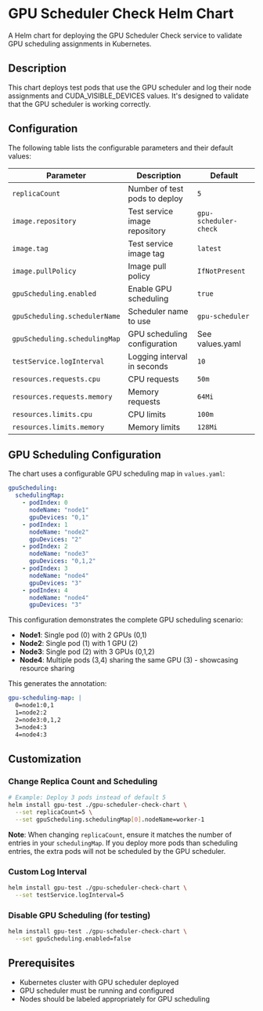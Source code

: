 # GPU Scheduler Check Helm Chart

A Helm chart for deploying the GPU Scheduler Check service to validate GPU scheduling assignments in Kubernetes.

## Description

This chart deploys test pods that use the GPU scheduler and log their node assignments and CUDA_VISIBLE_DEVICES values. It's designed to validate that the GPU scheduler is working correctly.


## Configuration

The following table lists the configurable parameters and their default values:

| Parameter | Description | Default |
|-----------|-------------|---------|
| `replicaCount` | Number of test pods to deploy | `5` |
| `image.repository` | Test service image repository | `gpu-scheduler-check` |
| `image.tag` | Test service image tag | `latest` |
| `image.pullPolicy` | Image pull policy | `IfNotPresent` |
| `gpuScheduling.enabled` | Enable GPU scheduling | `true` |
| `gpuScheduling.schedulerName` | Scheduler name to use | `gpu-scheduler` |
| `gpuScheduling.schedulingMap` | GPU scheduling configuration | See values.yaml |
| `testService.logInterval` | Logging interval in seconds | `10` |
| `resources.requests.cpu` | CPU requests | `50m` |
| `resources.requests.memory` | Memory requests | `64Mi` |
| `resources.limits.cpu` | CPU limits | `100m` |
| `resources.limits.memory` | Memory limits | `128Mi` |

## GPU Scheduling Configuration

The chart uses a configurable GPU scheduling map in `values.yaml`:

```yaml
gpuScheduling:
  schedulingMap:
    - podIndex: 0
      nodeName: "node1"
      gpuDevices: "0,1"
    - podIndex: 1
      nodeName: "node2"
      gpuDevices: "2"
    - podIndex: 2
      nodeName: "node3"
      gpuDevices: "0,1,2"
    - podIndex: 3
      nodeName: "node4"
      gpuDevices: "3"
    - podIndex: 4
      nodeName: "node4"
      gpuDevices: "3"
```

This configuration demonstrates the complete GPU scheduling scenario:
- **Node1**: Single pod (0) with 2 GPUs (0,1)
- **Node2**: Single pod (1) with 1 GPU (2)
- **Node3**: Single pod (2) with 3 GPUs (0,1,2)
- **Node4**: Multiple pods (3,4) sharing the same GPU (3) - showcasing resource sharing

This generates the annotation:
```yaml
gpu-scheduling-map: |
  0=node1:0,1
  1=node2:2
  2=node3:0,1,2
  3=node4:3
  4=node4:3
```

## Customization

### Change Replica Count and Scheduling
```bash
# Example: Deploy 3 pods instead of default 5
helm install gpu-test ./gpu-scheduler-check-chart \
  --set replicaCount=5 \
  --set gpuScheduling.schedulingMap[0].nodeName=worker-1
```

**Note**: When changing `replicaCount`, ensure it matches the number of entries in your `schedulingMap`. If you deploy more pods than scheduling entries, the extra pods will not be scheduled by the GPU scheduler.

### Custom Log Interval
```bash
helm install gpu-test ./gpu-scheduler-check-chart \
  --set testService.logInterval=5
```

### Disable GPU Scheduling (for testing)
```bash
helm install gpu-test ./gpu-scheduler-check-chart \
  --set gpuScheduling.enabled=false
```

## Prerequisites

- Kubernetes cluster with GPU scheduler deployed
- GPU scheduler must be running and configured
- Nodes should be labeled appropriately for GPU scheduling